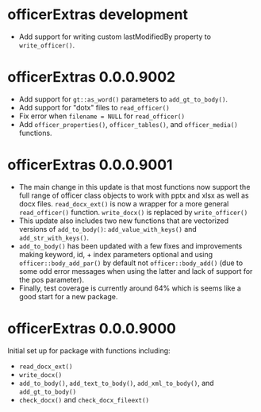 <!-- NEWS.md is maintained by https://cynkra.github.io/fledge, do not edit -->

# officerExtras development

* Add support for writing custom lastModifiedBy property to `write_officer()`.

# officerExtras 0.0.0.9002

* Add support for `gt::as_word()` parameters to `add_gt_to_body()`.
* Add support for "dotx" files to `read_officer()`
* Fix error when `filename = NULL` for `read_officer()`
* Add `officer_properties()`, `officer_tables()`, and `officer_media()` functions.

# officerExtras 0.0.0.9001

* The main change in this update is that most functions now support the full range of officer class objects to work with pptx and xlsx as well as docx files. `read_docx_ext()` is now a wrapper for a more general `read_officer()` function. `write_docx()` is replaced by `write_officer()`
* This update also includes two new functions that are vectorized versions of `add_to_body()`: `add_value_with_keys()` and `add_str_with_keys()`.
* `add_to_body()` has been updated with a few fixes and improvements making keyword, id, + index parameters optional and using `officer::body_add_par()` by default not `officer::body_add()` (due to some odd error messages when using the latter and lack of support for the pos parameter).
* Finally, test coverage is currently around 64% which is seems like a good start for a new package.

# officerExtras 0.0.0.9000

Initial set up for package with functions including:

* `read_docx_ext()`
* `write_docx()`
* `add_to_body()`, `add_text_to_body()`, `add_xml_to_body()`, and `add_gt_to_body()`
* `check_docx()` and `check_docx_fileext()`
